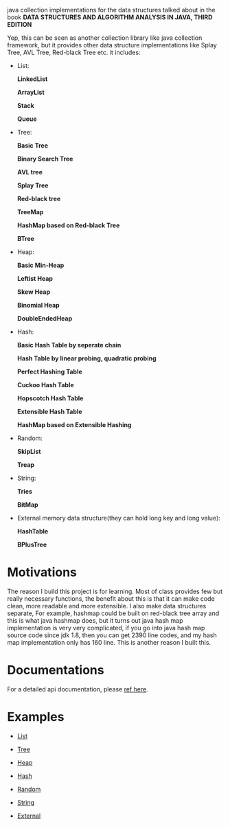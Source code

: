 java collection implementations for the data structures talked about in
the book **DATA STRUCTURES AND ALGORITHM ANALYSIS IN JAVA, THIRD EDITION**

Yep, this can be seen as another collection library like java collection
framework, but it provides other data structure implementations like
Splay Tree, AVL Tree, Red-black Tree etc. it includes:

* List: </p>
**LinkedList** </p>
**ArrayList** </p>
**Stack** </p>
**Queue**

* Tree: </p>
**Basic Tree** </p>
**Binary Search Tree** </p>
**AVL tree** </p>
**Splay Tree** </p>
**Red-black tree** </p>
**TreeMap** </p>
**HashMap based on Red-black Tree** </p>
**BTree**

* Heap: </p>
**Basic Min-Heap** </p>
**Leftist Heap** </p>
**Skew Heap** </p>
**Binomial Heap** </p>
**DoubleEndedHeap** </p>

* Hash: </p>
**Basic Hash Table by seperate chain** </p>
**Hash Table by linear probing, quadratic probing** </p>
**Perfect Hashing Table** </p>
**Cuckoo Hash Table** </p>
**Hopscotch Hash Table** </p>
**Extensible Hash Table** </p>
**HashMap based on Extensible Hashing** </p>

* Random: </p>
**SkipList** </p>
**Treap**

* String: </p>
**Tries** </p>
**BitMap**

* External memory data structure(they can hold long key and long value): </p>
**HashTable**</p>
**BPlusTree**

# Motivations

The reason I build this project is for learning. Most of class provides
few but really necessary functions, the benefit about this is that it
can make code clean, more readable and more extensible. I also make
data structures separate, For example, hashmap could be built on
red-black tree array and this is what java hashmap does, but it turns
out java hash map implementation is very very complicated, if you go
into java hash map source code since jdk 1.8, then you can get 2390 line
codes, and my hash map implementation only has 160 line. This is
another reason I built this.

# Documentations
For a detailed api documentation, please [ref here]().

# Examples

* [List](https://github.com/xiaobogaga/data-structure/tree/master/src/main/java/com/tomzhu/list)

* [Tree](https://github.com/xiaobogaga/data-structure/tree/master/src/main/java/com/tomzhu/tree)

* [Heap](https://github.com/xiaobogaga/data-structure/tree/master/src/main/java/com/tomzhu/heap)

* [Hash](https://github.com/xiaobogaga/data-structure/tree/master/src/main/java/com/tomzhu/hash)

* [Random]()

* [String]()

* [External]()